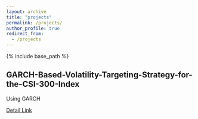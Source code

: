 ```yaml
---
layout: archive
title: "projects"
permalink: /projects/
author_profile: true
redirect_from:
  - /projects
---
```

{% include base_path %}

## GARCH-Based-Volatility-Targeting-Strategy-for-the-CSI-300-Index

Using GARCH

[Detail Link](https://github.com/ZhichengLiao/GARCH-Based-Volatility-Targeting-Strategy-for-the-CSI-300-Index)
